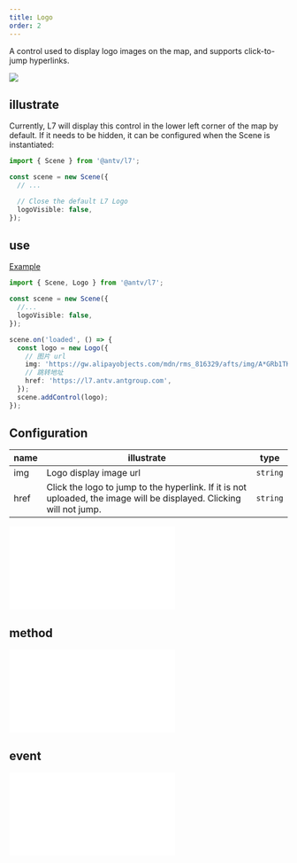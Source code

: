 ```yaml
---
title: Logo
order: 2
---
```


A control used to display logo images on the map, and supports click-to-jump hyperlinks.

![](https://gw.alipayobjects.com/mdn/rms_816329/afts/img/A*CbdSRLizMLIAAAAAAAAAAAAAARQnAQ)

## illustrate

Currently, L7 will display this control in the lower left corner of the map by default. If it needs to be hidden, it can be configured when the Scene is instantiated:

```ts
import { Scene } from '@antv/l7';

const scene = new Scene({
  // ...

  // Close the default L7 Logo
  logoVisible: false,
});
```

## use

[Example](/examples/component/control#logo)

```ts
import { Scene, Logo } from '@antv/l7';

const scene = new Scene({
  //...
  logoVisible: false,
});

scene.on('loaded', () => {
  const logo = new Logo({
    // 图片 url
    img: 'https://gw.alipayobjects.com/mdn/rms_816329/afts/img/A*GRb1TKp4HcMAAAAAAAAAAAAAARQnAQ',
    // 跳转地址
    href: 'https://l7.antv.antgroup.com',
  });
  scene.addControl(logo);
});
```

## Configuration

| name | illustrate                                                                                                           | type     |
| ---- | -------------------------------------------------------------------------------------------------------------------- | -------- |
| img  | Logo display image url                                                                                               | `string` |
| href | Click the logo to jump to the hyperlink. If it is not uploaded, the image will be displayed. Clicking will not jump. | `string` |

<embed src="@/docs/api/common/control/api.en.md"></embed>

## method

<embed src="@/docs/api/common/control/method.en.md"></embed>

## event

<embed src="@/docs/api/common/control/event.en.md"></embed>

